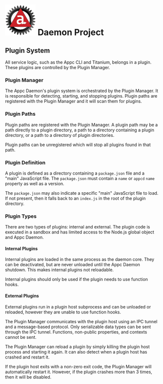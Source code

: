 # ![Appc Daemon logo](../../images/appc-daemon.png) Daemon Project

## Plugin System

All service logic, such as the Appc CLI and Titanium, belongs in a plugin. These plugins are
controlled by the Plugin Manager.

### Plugin Manager

The Appc Daemon's plugin system is orchestrated by the Plugin Manager. It is responsible for
detecting, starting, and stopping plugins. Plugin paths are registered with the Plugin Manager and
it will scan them for plugins.

### Plugin Paths

Plugin paths are registered with the Plugin Manager. A plugin path may be a path directly to a
plugin directory, a path to a directory containing a plugin directory, or a path to a directory of
plugin directories.

Plugin paths can be unregistered which will stop all plugins found in that path.

### Plugin Definition

A plugin is defined as a directory containing a `package.json` file and a "main" JavaScript file.
The `package.json` must contain a `name` or `appcd` `name` property as well as a version.

The `package.json` may also indicate a specific "main" JavaScript file to load. If not present, then
it falls back to an `index.js` in the root of the plugin directory.

### Plugin Types

There are two types of plugins: internal and external. The plugin code is executed in a sandbox and
has limited access to the Node.js global object and Appc Daemon.

#### Internal Plugins

Internal plugins are loaded in the same process as the daemon core. They can be deactivated, but
are never unloaded until the Appc Daemon shutdown. This makes internal plugins not reloadable.

Internal plugins should only be used if the plugin needs to use function hooks.

#### External Plugins

External plugins run in a plugin host subprocess and can be unloaded or reloaded, however they are
unable to use function hooks.

The Plugin Manager communicates with the plugin host using an IPC tunnel and a message-based
protocol. Only serializable data types can be sent through the IPC tunnel. Functions, non-public
properties, and contexts cannot be sent.

The Plugin Manager can reload a plugin by simply killing the plugin host process and starting it
again. It can also detect when a plugin host has crashed and restart it.

If the plugin host exits with a non-zero exit code, the Plugin Manager will automatically restart
it. However, if the plugin crashes more than 3 times, then it will be disabled.
